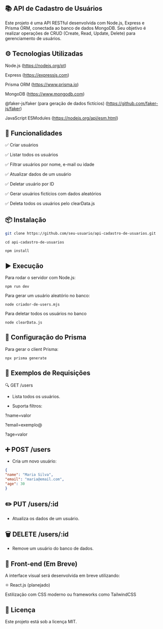 📚 API de Cadastro de Usuários
-----------------------------------

Este projeto é uma API RESTful desenvolvida com Node.js, Express e Prisma ORM, conectada ao banco de dados MongoDB. Seu objetivo é realizar operações de CRUD (Create, Read, Update, Delete) para gerenciamento de usuários.


⚙️ Tecnologias Utilizadas
---------------------

Node.js  (https://nodejs.org/pt)

Express (https://expressjs.com)

Prisma ORM (https://www.prisma.io) 

MongoDB (https://www.mongodb.com)

@faker-js/faker (para geração de dados fictícios) (https://github.com/faker-js/faker)

JavaScript ESModules (https://nodejs.org/api/esm.html)


🚀 Funcionalidades
------------------------

✅ Criar usuários

✅ Listar todos os usuários

✅ Filtrar usuários por nome, e-mail ou idade

✅ Atualizar dados de um usuário

✅ Deletar usuário por ID

✅ Gerar usuários fictícios com dados aleatórios

✅ Deleta todos os usuários pelo clearData.js


📦 Instalação
-------------------
```bash
git clone https://github.com/seu-usuario/api-cadastro-de-usuarios.git
```
```
cd api-cadastro-de-usuarios
```

```
npm install
```



▶️ Execução
-------------------
Para rodar o servidor com Node.js:


```
npm run dev
```



Para gerar um usuário aleatório no banco:


```
node criador-de-users.mjs
```

Para deletar todos os usuários no banco

```
node clearData.js
```


🔧 Configuração do Prisma
-----------------------
Para gerar o client Prisma:


```
npx prisma generate
```



🧪 Exemplos de Requisições
-----------------------------
🔍 GET /users
  * Lista todos os usuários.
    
  * Suporta filtros:

  ?name=valor

  ?email=exemplo@

  ?age=valor



➕ POST /users
-------------------------------
  * Cria um novo usuário:


```json
{
"name": "Maria Silva",
"email": "maria@email.com",
"age": 30
}
```

✏️ PUT /users/:id
------------------

  * Atualiza os dados de um usuário.


🗑️ DELETE /users/:id
------------------

  * Remove um usuário do banco de dados.


🎨 Front-end (Em Breve)
-----------------------

A interface visual será desenvolvida em breve utilizando:

⚛️ React.js (planejado)

Estilização com CSS moderno ou frameworks como TailwindCSS

📄 Licença
---------------------
Este projeto está sob a licença MIT.
